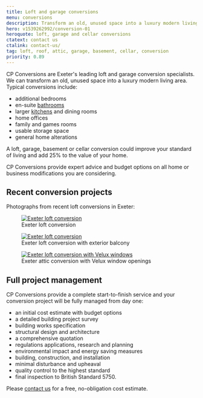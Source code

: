 ```yaml
---
title: Loft and garage conversions
menu: conversions
description: Transform an old, unused space into a luxury modern living area by converting your loft or garage.
hero: v1539262992/conversion-01
heroquote: loft, garage and cellar conversions
ctatext: contact us
ctalink: contact-us/
tag: loft, roof, attic, garage, basement, cellar, conversion
priority: 0.89
---
```


CP Conversions are Exeter's leading loft and garage conversion specialists. We can transform an old, unused space into a luxury modern living area. Typical conversions include:

* additional bedrooms
* en-suite [bathrooms]([root]building-services/bathrooms/)
* larger [kitchens]([root]building-services/kitchens/) and dining rooms
* home offices
* family and games rooms
* usable storage space
* general home alterations

A loft, garage, basement or cellar conversion could improve your standard of living and add 25% to the value of your home.

CP Conversions provide expert advice and budget options on all home or business modifications you are considering.

## Recent conversion projects

Photographs from recent loft conversions in Exeter:

<figure>
  <a href="[imagecdn]f_auto,c_scale,w_400/v1539262992/conversion-02" data-srcset="[imagecdn]f_auto,c_scale,w_400/v1539262992/conversion-02 400w, [imagecdn]f_auto,c_scale,w_600/v1539262992/conversion-02 600w, [imagecdn]f_auto/v1539262992/conversion-02 800w" data-sizes="100vw" class="progressive replace">
    <img src="[imagecdn]f_auto,c_scale,w_50/v1539262992/conversion-02" class="preview" alt="Exeter loft conversion" />
  </a>
  <figcaption>Exeter loft conversion</figcaption>
</figure>

<figure>
  <a href="[imagecdn]f_auto,c_scale,w_400/v1539262992/conversion-01" data-srcset="[imagecdn]f_auto,c_scale,w_400/v1539262992/conversion-01 400w, [imagecdn]f_auto,c_scale,w_600/v1539262992/conversion-01 600w, [imagecdn]f_auto/v1539262992/conversion-01 800w" data-sizes="100vw" class="progressive replace">
    <img src="[imagecdn]f_auto,c_scale,w_50/v1539262992/conversion-01" class="preview" alt="Exeter loft conversion" />
  </a>
  <figcaption>Exeter loft conversion with exterior balcony</figcaption>
</figure>

<figure>
  <a href="[imagecdn]f_auto,c_scale,w_400/v1539262992/conversion-03" data-srcset="[imagecdn]f_auto,c_scale,w_400/v1539262992/conversion-03 400w, [imagecdn]f_auto,c_scale,w_600/v1539262992/conversion-03 600w, [imagecdn]f_auto/v1539262992/conversion-03 800w" data-sizes="100vw" class="progressive replace">
    <img src="[imagecdn]f_auto,c_scale,w_50/v1539262992/conversion-03" class="preview" alt="Exeter loft conversion with Velux windows" />
  </a>
  <figcaption>Exeter attic conversion with Velux window openings</figcaption>
</figure>


## Full project management

CP Conversions provide a complete start-to-finish service and your conversion project will be fully managed from day one:

* an initial cost estimate with budget options
* a detailed building project survey
* building works specification
* structural design and architecture
* a comprehensive quotation
* regulations applications, research and planning
* environmental impact and energy saving measures
* building, construction, and installation
* minimal disturbance and upheaval
* quality control to the highest standard
* final inspection to British Standard 5750.

Please [contact us]([root]contact-us/) for a free, no-obligation cost estimate.
